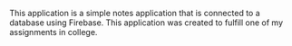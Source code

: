 This application is a simple notes application that is connected to a database using Firebase. This application was created to fulfill one of my assignments in college.
